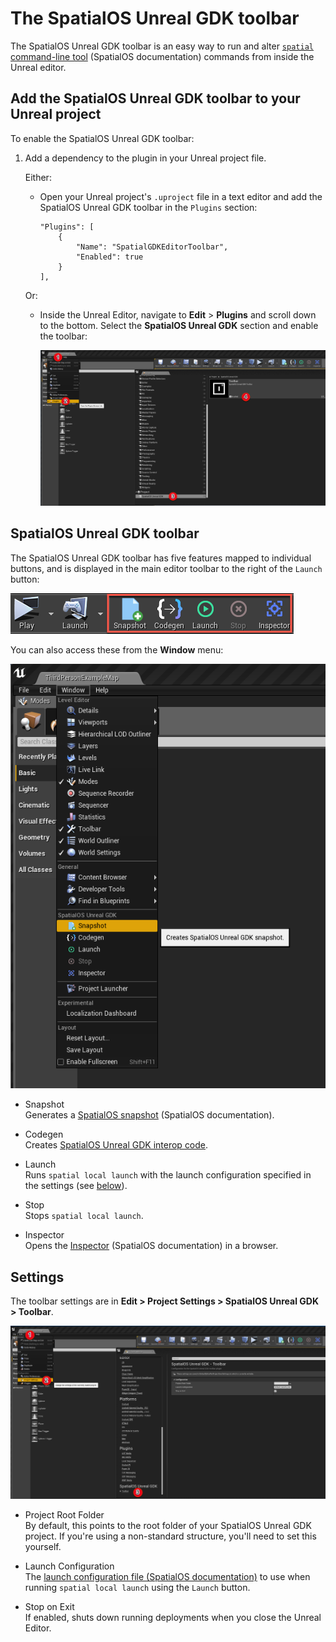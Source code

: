 # The SpatialOS Unreal GDK toolbar

The SpatialOS Unreal GDK toolbar is an easy way to run and alter [`spatial` command-line tool](https://docs.improbable.io/reference/13.1/shared/glossary#the-spatial-command-line-tool) (SpatialOS documentation) commands from inside the Unreal editor.

## Add the SpatialOS Unreal GDK toolbar to your Unreal project

To enable the SpatialOS Unreal GDK toolbar:


1. Add a dependency to the plugin in your Unreal project file.

	Either:
	* Open your Unreal project's `.uproject` file in a text editor and add the SpatialOS Unreal GDK toolbar in the `Plugins` section:
	    ```
	    "Plugins": [
	        {
	            "Name": "SpatialGDKEditorToolbar",
	            "Enabled": true
	        }
	    ],
	    ```
        
   Or:
	* Inside the Unreal Editor, navigate to **Edit** > **Plugins** and scroll down
	to the bottom. Select the **SpatialOS Unreal GDK** section and enable the toolbar:

		![Toolbar](../assets/screen_grabs/toolbar/enable_toolbar.png)



## SpatialOS Unreal GDK toolbar

The SpatialOS Unreal GDK toolbar has five features mapped to individual buttons, and is displayed in the main editor toolbar to the right of the `Launch` button: 

 ![Toolbar](../assets/screen_grabs/toolbar/toolbar_buttons.png)

You can also access these from the **Window** menu:

 ![Toolbar](../assets/screen_grabs/toolbar/window_access.png)


* Snapshot</br>
    Generates a [SpatialOS snapshot](https://docs.improbable.io/reference/13.1/shared/glossary#snapshot) (SpatialOS documentation).

* Codegen</br>
    Creates [SpatialOS Unreal GDK interop code](./interop.md).

* Launch</br>
    Runs `spatial local launch` with the launch configuration specified in the settings (see [below](#settings)).

* Stop</br>
    Stops `spatial local launch`.

* Inspector</br>
    Opens the [Inspector](https://docs.improbable.io/reference/13.1/shared/glossary#inspector) (SpatialOS documentation) in a browser.

## Settings

The toolbar settings are in **Edit > Project Settings > SpatialOS Unreal GDK > Toolbar**.

 ![Ttoolbar](../assets/screen_grabs/toolbar/toolbar_settings.png)


* Project Root Folder</br>
    By default, this points to the root folder of your SpatialOS Unreal GDK project. If you're using a non-standard structure, you'll need to set this yourself.

* Launch Configuration</br>
    The [launch configuration file (SpatialOS documentation)](https://docs.improbable.io/reference/13.1/shared/reference/file-formats/launch-config) to use when running `spatial local launch` using the `Launch` button.

* Stop on Exit</br>
    If enabled, shuts down running deployments when you close the Unreal Editor.
